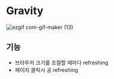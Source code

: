 # Gravity

![ezgif com-gif-maker (13)](https://user-images.githubusercontent.com/63354527/107477941-fea1b900-6bbb-11eb-9c9c-d14b2202622c.gif)

## 기능

- 브라우저 크기를 조절할 때마다 refreshing
- 페이지 클릭시 공 refreshing
